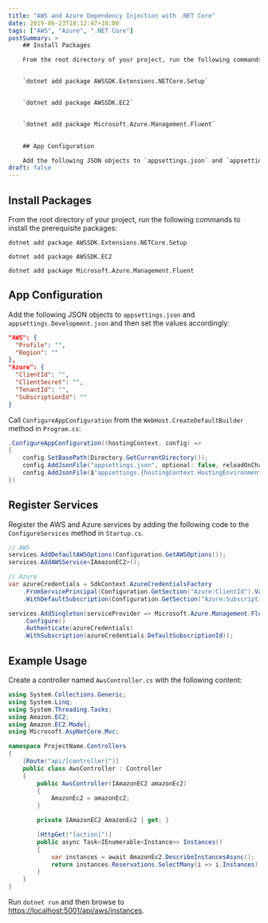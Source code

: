 ```yaml
---
title: "AWS and Azure Dependency Injection with .NET Core"
date: 2019-06-23T18:12:47+10:00
tags: ["AWS", "Azure", ".NET Core"]
postSummary: >
    ## Install Packages

    From the root directory of your project, run the following commands to install the prerequisite packages:


    `dotnet add package AWSSDK.Extensions.NETCore.Setup`


    `dotnet add package AWSSDK.EC2`


    `dotnet add package Microsoft.Azure.Management.Fluent`
    

    ## App Configuration

    Add the following JSON objects to `appsettings.json` and `appsettings.Development.json` and then set the values accordingly:
draft: false
---
```


## Install Packages

From the root directory of your project, run the following commands to install the prerequisite packages:

`dotnet add package AWSSDK.Extensions.NETCore.Setup`

`dotnet add package AWSSDK.EC2`

`dotnet add package Microsoft.Azure.Management.Fluent`

## App Configuration

Add the following JSON objects to `appsettings.json` and `appsettings.Development.json` and then set the values accordingly:

```json
"AWS": {
  "Profile": "",
  "Region": ""
},
"Azure": {
  "ClientId": "",
  "ClientSecret": "",
  "TenantId": "",
  "SubscriptionId": ""
}
```

Call `ConfigureAppConfiguration` from the `WebHost.CreateDefaultBuilder` method in `Program.cs`:

```c#
.ConfigureAppConfiguration((hostingContext, config) =>
{
    config.SetBasePath(Directory.GetCurrentDirectory());
    config.AddJsonFile("appsettings.json", optional: false, reloadOnChange: true);
    config.AddJsonFile($"appsettings.{hostingContext.HostingEnvironment.EnvironmentName}.json", optional: true, reloadOnChange: true);
})
```

## Register Services

Register the AWS and Azure services by adding the following code to the `ConfigureServices` method in `Startup.cs`.

```c#
// AWS
services.AddDefaultAWSOptions(Configuration.GetAWSOptions());
services.AddAWSService<IAmazonEC2>();

// Azure
var azureCredentials = SdkContext.AzureCredentialsFactory
    .FromServicePrincipal(Configuration.GetSection("Azure:ClientId").Value, Configuration.GetSection("Azure:ClientSecret").Value, Configuration.GetSection("Azure:TenantId").Value, AzureEnvironment.AzureGlobalCloud)
    .WithDefaultSubscription(Configuration.GetSection("Azure:SubscriptionId").Value);

services.AddSingleton(serviceProvider => Microsoft.Azure.Management.Fluent.Azure
    .Configure()
    .Authenticate(azureCredentials)
    .WithSubscription(azureCredentials.DefaultSubscriptionId));
```

## Example Usage

Create a controller named `AwsController.cs` with the following content:

```c#
using System.Collections.Generic;
using System.Linq;
using System.Threading.Tasks;
using Amazon.EC2;
using Amazon.EC2.Model;
using Microsoft.AspNetCore.Mvc;

namespace ProjectName.Controllers
{
    [Route("api/[controller]")]
    public class AwsController : Controller
    {
        public AwsController(IAmazonEC2 amazonEc2)
        {
            AmazonEc2 = amazonEc2;
        }

        private IAmazonEC2 AmazonEc2 { get; }

        [HttpGet("[action]")]
        public async Task<IEnumerable<Instance>> Instances()
        {
            var instances = await AmazonEc2.DescribeInstancesAsync();
            return instances.Reservations.SelectMany(i => i.Instances);
        }
    }
}
```

Run `dotnet run` and then browse to [https://localhost:5001/api/aws/instances](https://localhost:5001/api/aws/instances).
